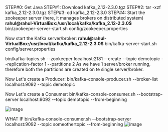 STEP#0: Get Java
STEP#1: Download kafka_2.12-2.3.0.tgz
STEP#2: tar -xzf kafka_2.12-2.3.0.tgz
STEP#3: cd kafka_2.12-2.3.0
STEP#4: Start the zookeeper server (here, it manages brokers on distributed system)
**rahul@rahul-VirtualBox:/usr/local/kafka/kafka_2.12-2.3.0$** bin/zookeeper-server-start.sh config/zookeeper.properties

Now start the Kafka server/broker:
**rahul@rahul-VirtualBox:/usr/local/kafka/kafka_2.12-2.3.0$** bin/kafka-server-start.sh config/server.properties



bin/kafka-topics.sh --zookeeper localhost:2181 --create --topic demotopic --replication-factor 1 --partitions 2 
As we have 1 server/broker running, therefore both the partitions are created on te single server/broker.

Now Let's create a Producer:
bin/kafka-console-producer.sh --broker-list localhost:9092 --topic demotopic





Now Let's create a Consumer:
 bin/kafka-console-consumer.sh --bootstrap-server localhost:9092 --topic demotopic --from-beginning
 
 ![image](https://user-images.githubusercontent.com/45539698/65813234-18717480-e1f0-11e9-8440-ce24d5a239bb.png)

 WHAT IF
 bin/kafka-console-consumer.sh --bootstrap-server localhost:9092 --topic someothertopic --from-beginning
![image](https://user-images.githubusercontent.com/45539698/65813241-363ed980-e1f0-11e9-8806-a4fd584ab632.png)
